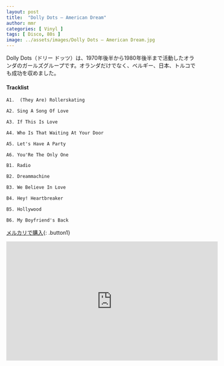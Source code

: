 ```yaml
---
layout: post
title:  "Dolly Dots – American Dream"
author: mmr
categories: [ Vinyl ]
tags: [ Disco, 80s ]
image: ../assets/images/Dolly Dots – American Dream.jpg
---
```


Dolly Dots（ドリー ドッツ）は、1970年後半から1980年後半まで活動したオランダのガールズグループです。オランダだけでなく、ベルギー、日本、トルコでも成功を収めました。

#### Tracklist
```md
A1.  (They Are) Rollerskating

A2. Sing A Song Of Love

A3. If This Is Love

A4. Who Is That Waiting At Your Door

A5. Let's Have A Party

A6. You'Re The Only One

B1. Radio

B2. Dreammachine

B3. We Believe In Love

B4. Hey! Heartbreaker

B5. Hollywood

B6. My Boyfriend's Back
```

[メルカリで購入](https://jp.mercari.com/item/m95282929146?afid=6142608987){: .button1}

<iframe width="560" height="315" src="https://www.youtube.com/embed/LCaV_cppcbM?si=MIH5qvFodmU0bWPs" title="YouTube video player" frameborder="0" allow="accelerometer; autoplay; clipboard-write; encrypted-media; gyroscope; picture-in-picture; web-share" referrerpolicy="strict-origin-when-cross-origin" allowfullscreen></iframe>